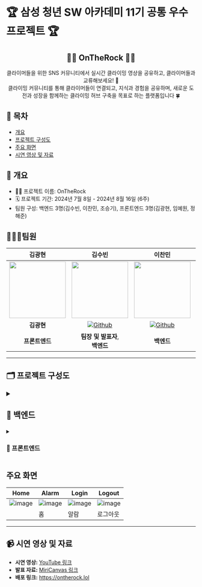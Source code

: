 # 🏆 삼성 청년 SW 아카데미 11기 공통 우수 프로젝트 🏆

<div align="center">
<h2> 🧗‍♂️ OnTheRock 🧗‍♂️ </h2>
클라이머들을 위한 SNS 커뮤니티에서 실시간 클라이밍 영상을 공유하고, 클라이머들과 교류해보세요! 🤩
<br/>
클라이밍 커뮤니티를 통해 클라이머들이 연결되고, 지식과 경험을 공유하며, 새로운 도전과 성장을 함께하는 클라이밍 허브 구축을 목표로 하는 플랫폼입니다 🍀

</div>

## 📌 목차

- [개요](#개요)
- [프로젝트 구성도](#프로젝트-구성도)
- [주요 화면](#주요-화면)
- [시연 영상 및 자료](#시연-영상-및-자료)

## 📄 개요

- 🧗‍♂️ 프로젝트 이름: OnTheRock
- 🗓️ 프로젝트 기간: 2024년 7월 8일 - 2024년 8월 16일 (6주)
- 팀원 구성: 백엔드 3명(김수빈, 이찬민, 조승기), 프론트엔드 3명(김광현, 임예원, 정해준)

## 👩🏻‍💻팀원

|                                                                               김광현                                                                               |                                                                               김수빈                                                                               |                                                                               이찬민                                                                               |                                                                              정해준                                                                              |                                                                               임예원                                                                               |                                                                               조승기                                                                               |
| :----------------------------------------------------------------------------------------------------------------------------------------------------------------: | :----------------------------------------------------------------------------------------------------------------------------------------------------------------: | :----------------------------------------------------------------------------------------------------------------------------------------------------------------: | :--------------------------------------------------------------------------------------------------------------------------------------------------------------: | :----------------------------------------------------------------------------------------------------------------------------------------------------------------: | :----------------------------------------------------------------------------------------------------------------------------------------------------------------: |
|                                            <img src="https://avatars.githubusercontent.com/u/?v=4" width=150>                                             |                                            <img src="https://avatars.githubusercontent.com/u1qns?v=4" width=150>                                             |                                            <img src="https://avatars.githubusercontent.com/chanmin97?v=4" width=150>                                            |                                           <img src="https://avatars.githubusercontent.com/u/?v=4" width=150>                                           |                                           <img src="https://avatars.githubusercontent.com/lyw000312?v=4" width=150>                                           |                                           <img src="https://avatars.githubusercontent.com/seungki-cho?v=4" width=150>                                            |
|                                        **김광현**                                        | <a href="https://github.com/u1qns"><img alt="Github" src="https://img.shields.io/badge/@u1qns-181717?&logo=github&logoColor=white&style=round-square"></a> | <a href="https://github.com/chanmin97"><img alt="Github" src="https://img.shields.io/badge/@chanmin97-181717?&logo=github&logoColor=white&style=round-square"></a> |                                  **정해준**                                  | <a href="https://github.com/lyw000312"><img alt="Github" src="https://img.shields.io/badge/@lyw000312-181717?&logo=github&logoColor=white&style=round-square"></a> | <a href="https://github.com/seungki-cho"><img alt="Github" src="https://img.shields.io/badge/@seungki--cho-181717?&logo=github&logoColor=white&style=round-square"></a> |
|                                                                           **프론트엔드**                                                                           |                                                                     **팀장 및 발표자**,</br> **백엔드**                                                                      |                                                                          **백엔드**                                                                         |                                                                          **백엔드**                                                                          |                                                                          **프론트엔드**                                                                          |                                                                      **백엔드**                                                                    |

---


## 🗂️ 프로젝트 구성도

<details>
<summary style="font-size: 18px;">
<h3>📂 백엔드</h3>
</summary>
<div markdown="1">

```
backend
├── 🗂️ auth
│   ├── gradle
│   ├── src
│   │   ├── main
│   │   │   ├── java
│   │   │   │   └── ontherock
│   │   │   │       └── 📂 auth
│   │   │   │           ├── application
│   │   │   │           ├── client
│   │   │   │           ├── common
│   │   │   │           ├── domain
│   │   │   │           │   └── redis
│   │   │   │           ├── dto
│   │   │   │           └── presentation
│   │   └── resources
├── 🗂️ chat
│   ├── gradle
│   ├── src
│   │   ├── main
│   │   │   ├── java
│   │   │   │   └── ontherock
│   │   │   │       └── 📂 chat
│   │   │   │           ├── application
│   │   │   │           ├── common
│   │   │   │           ├── config
│   │   │   │           ├── domain
│   │   │   │           ├── dto
│   │   │   │           └── presentation
│   │   └── resources
├── 🗂️ contents
│   ├── gradle
│   ├── src
│   │   ├── main
│   │   │   ├── java
│   │   │   │   └── ontherock
│   │   │   │       └── 📂 contents
│   │   │   │           ├── application
│   │   │   │           ├── batch
│   │   │   │           ├── common
│   │   │   │           ├── config
│   │   │   │           ├── domain
│   │   │   │           ├── dto
│   │   │   │           │   ├── request
│   │   │   │           │   └── response
│   │   │   │           └── presentation
│   │   └── resources
├── 🗂️ gateway
│   ├── gradle
│   ├── src
│   │   ├── main
│   │   │   ├── java
│   │   │   │   └── ontherock
│   │   │   │       └── 📂 gateway
│   │   │   └── resources
├── 🗂️ message
│   ├── gradle
│   ├── src
│   │   ├── main
│   │   │   ├── java
│   │   │   │   └── ontherock
│   │   │   │       └── 📂 message
│   │   │   │           ├── application
│   │   │   │           ├── client
│   │   │   │           ├── common
│   │   │   │           ├── domain
│   │   │   │           ├── dto
│   │   │   │           └── presentation
│   │   └── resources
├── 🗂️ sender
│   ├── gradle
│   ├── src
│   │   ├── main
│   │   │   ├── java
│   │   │   │   └── ontherock
│   │   │   │       └── 📂 sender
│   │   │   │           ├── application
│   │   │   │           ├── common
│   │   │   │           ├── domain
│   │   │   │           ├── dto
│   │   │   │           └── presentation
│   │   └── resources
├── 🗂️ streaming
│   ├── gradle
│   ├── src
│   │   ├── main
│   │   │   ├── java
│   │   │   │   └── ontherock
│   │   │   │       └── 📂 streaming
│   │   │   │           ├── application
│   │   │   │           ├── common
│   │   │   │           ├── config
│   │   │   │           ├── domain
│   │   │   │           ├── dto
│   │   │   │           │   ├── request
│   │   │   │           │   └── response
│   │   │   │           ├── exception
│   │   │   │           └── presentation
│   │   └── resources
├── 🗂️ user
│   ├── gradle
│   ├── src
│   │   ├── main
│   │   │   ├── java
│   │   │   │   └── ontherock
│   │   │   │       └── 📂 user
│   │   │   │           ├── application
│   │   │   │           ├── client
│   │   │   │           ├── common
│   │   │   │           ├── domain
│   │   │   │           ├── dto
│   │   │   │           └── presentation
│   │   └── resources

```
</div>
</details>

<details>
<summary>
<h3>📂 프론트엔드</h3>
</summary>
<div markdown="1">

```
frontend
└── on-the-rock-app
    └── src
        ├── api
        ├── assets
        ├── components
        │   ├── Mobile
        │   ├── OpenVidu
        │   └── Web
        │       ├── Analyze
        │       ├── Feed
        │       ├── Login
        │       ├── MainPage
        │       ├── NavBar
        │       ├── Streaming
        │       ├── Upload
        │       └── UserProfile
        ├── css
        └── store
```
</div>
</details>

## 주요 화면

| Home       | Alarm      | Login      | Logout     |
| ---------- | ---------- | ---------- | ---------- |
| ![image]() | ![image]() | ![image]() | ![image]() |
|            | 홈         | 알람       | 로그아웃   |


---

## 📹 시연 영상 및 자료

- **시연 영상:** [YouTube 링크]()
- **발표 자료:** [MiriCanvas 링크](https://www.miricanvas.com/v/13k5284)
- **배포 링크:** https://ontherock.lol

